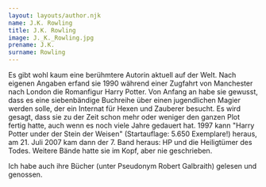 ```yaml
---
layout: layouts/author.njk
name: J.K. Rowling
title: J.K. Rowling
image: J._K._Rowling.jpg
prename: J.K.
surname: Rowling
---
```

Es gibt wohl kaum eine berühmtere Autorin aktuell auf der Welt. Nach eigenen Angaben erfand sie 1990 während einer Zugfahrt von Manchester nach London die Romanfigur Harry Potter. Von Anfang an habe sie gewusst, dass es eine siebenbändige Buchreihe über einen jugendlichen Magier werden solle, der ein Internat für Hexen und Zauberer besucht. Es wird gesagt, dass sie zu der Zeit schon mehr oder weniger den ganzen Plot fertig hatte, auch wenn es noch viele Jahre gedauert hat. 1997 kann "Harry Potter under der Stein der Weisen" (Startauflage: 5.650 Exemplare!) heraus, am 21. Juli 2007 kam dann der 7. Band heraus: HP und die Heiligtümer des Todes. Weitere Bände hatte sie im Kopf, aber nie geschrieben.

Ich habe auch ihre Bücher (unter Pseudonym Robert Galbraith) gelesen und genossen.
